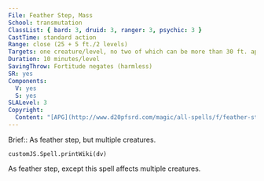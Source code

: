 ```yaml
---
File: Feather Step, Mass
School: transmutation
ClassList: { bard: 3, druid: 3, ranger: 3, psychic: 3 }
CastTime: standard action
Range: close (25 + 5 ft./2 levels)
Targets: one creature/level, no two of which can be more than 30 ft. apart
Duration: 10 minutes/level
SavingThrow: Fortitude negates (harmless)
SR: yes
Components:
  V: yes
  S: yes
SLALevel: 3
Copyright:
  Content: "[APG](http://www.d20pfsrd.com/magic/all-spells/f/feather-step,-mass)"
---
```

Brief:: As feather step, but multiple creatures.

```dataviewjs
customJS.Spell.printWiki(dv)
```

As feather step, except this spell affects multiple creatures.
